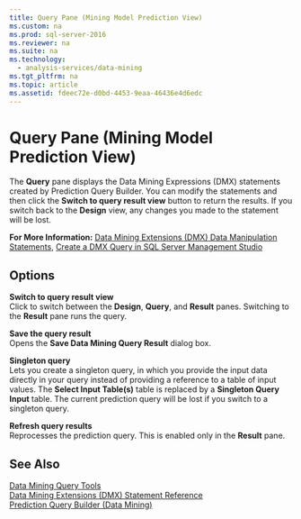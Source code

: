 ```yaml
---
title: Query Pane (Mining Model Prediction View)
ms.custom: na
ms.prod: sql-server-2016
ms.reviewer: na
ms.suite: na
ms.technology: 
  - analysis-services/data-mining
ms.tgt_pltfrm: na
ms.topic: article
ms.assetid: fdeec72e-d0bd-4453-9eaa-46436e4d6edc
---
```

# Query Pane (Mining Model Prediction View)
  The **Query** pane displays the Data Mining Expressions (DMX) statements created by Prediction Query Builder. You can modify the statements and then click the **Switch to query result view** button to return the results. If you switch back to the **Design** view, any changes you made to the statement will be lost.  
  
 **For More Information:** [Data Mining Extensions &#40;DMX&#41; Data Manipulation Statements](../Topic/Data%20Mining%20Extensions%20\(DMX\)%20Data%20Manipulation%20Statements.md), [Create a DMX Query in SQL Server Management Studio](../../Topics/TopicNameContainA/Create-a-DMX-Query-in-SQL-Server-Management-Studio.md)  
  
## Options  
 **Switch to query result view**  
 Click to switch between the **Design**, **Query**, and **Result** panes. Switching to the **Result** pane runs the query.  
  
 **Save the query result**  
 Opens the **Save Data Mining Query Result** dialog box.  
  
 **Singleton query**  
 Lets you create a singleton query, in which you provide the input data directly in your query instead of providing a reference to a table of input values. The **Select Input Table(s)** table is replaced by a **Singleton Query Input** table. The current prediction query will be lost if you switch to a singleton query.  
  
 **Refresh query results**  
 Reprocesses the prediction query. This is enabled only in the **Result** pane.  
  
## See Also  
 [Data Mining Query Tools](../../Topics/TopicNameNotContainA/Data-Mining-Query-Tools.md)   
 [Data Mining Extensions &#40;DMX&#41; Statement Reference](../Topic/Data%20Mining%20Extensions%20\(DMX\)%20Statement%20Reference.md)   
 [Prediction Query Builder &#40;Data Mining&#41;](../../Topics/TopicNameNotContainA/Prediction-Query-Builder--Data-Mining-.md)  
  
  